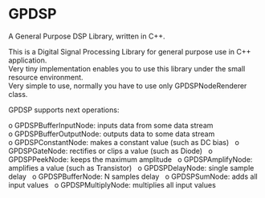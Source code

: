 # GPDSP
A General Purpose DSP Library, written in C++.  

This is a Digital Signal Processing Library for general purpose use in C++ application.  
Very tiny implementation enables you to use this library under the small resource environment.  
Very simple to use, normally you have to use only GPDSPNodeRenderer class.  

GPDSP supports next operations:  

o GPDSPBufferInputNode: inputs data from some data stream  
o GPDSPBufferOutputNode: outputs data to some data stream  
o GPDSPConstantNode: makes a constant value (such as DC bias)  
o GPDSPGateNode: rectifies or clips a value (such as Diode)  
o GPDSPPeekNode: keeps the maximum amplitude  
o GPDSPAmplifyNode: amplifies a value (such as Transistor)  
o GPDSPDelayNode: single sample delay  
o GPDSPBufferNode: N samples delay  
o GPDSPSumNode: adds all input values  
o GPDSPMultiplyNode: multiplies all input values  

